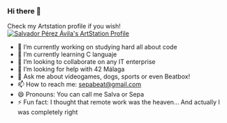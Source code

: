 ### Hi there 👋

<!--
**sepabeat/sepabeat** is a ✨ _special_ ✨ repository because its `README.md` (this file) appears on your GitHub profile.
-->
Check my Artstation profile if you wish!
[![Salvador Pérez Ávila's ArtStation Profile](https://cdnb.artstation.com/p/assets/images/images/024/675/951/large/salvador-perez-avila-salonacocina-4k-final.jpg?1583177823)](https://www.artstation.com/sepabeat)



- 🔭 I’m currently working on studying hard all about code
- 🌱 I’m currently learning C languaje
- 👯 I’m looking to collaborate on any IT enterprise
- 🤔 I’m looking for help with 42 Málaga
- 💬 Ask me about videogames, dogs, sports or even Beatbox!
- 📫 How to reach me: sepabeat@gmail.com
- 😄 Pronouns: You can call me Salva or Sepa
- ⚡ Fun fact: I thought that remote work was the heaven... And actually I was completely right

